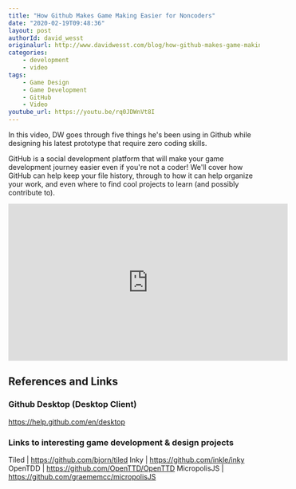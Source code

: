 ```yaml
---
title: "How Github Makes Game Making Easier for Noncoders"
date: "2020-02-19T09:48:36"
layout: post
authorId: david_wesst
originalurl: http://www.davidwesst.com/blog/how-github-makes-game-making-easier-for-noncoders/
categories:
    - development
    - video
tags:
    - Game Design
    - Game Development
    - GitHub
    - Video
youtube_url: https://youtu.be/rq0JDWnVt8I
---
```


In this video, DW goes through five things he's been using in Github while designing his latest prototype that require zero coding skills. 

GitHub is a social development platform that will make your game development journey easier even if you're not a coder! We'll cover how GitHub can help keep your file history, through to how it can help organize your work, and even where to find cool projects to learn (and possibly contribute to). 

<!-- more -->

<iframe width="560" height="315" src="https://www.youtube.com/embed/rq0JDWnVt8I" frameborder="0" allow="accelerometer; autoplay; encrypted-media; gyroscope; picture-in-picture" allowfullscreen></iframe>

## References and Links

### Github Desktop (Desktop Client)
https://help.github.com/en/desktop

### Links to interesting game development & design projects

Tiled | https://github.com/bjorn/tiled
Inky | https://github.com/inkle/inky
OpenTDD | https://github.com/OpenTTD/OpenTTD
MicropolisJS | https://github.com/graememcc/micropolisJS
